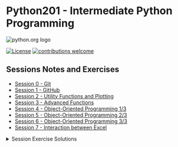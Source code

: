 # Python201 - Intermediate Python Programming

![python.org logo](https://www.python.org/static/community_logos/python-logo-master-v3-TM.png)

[![License](https://img.shields.io/github/license/Python-Crash-Course/Python201)](https://github.com/Python-Crash-Course/Python201/blob/master/LICENSE)
[![contributions welcome](https://img.shields.io/badge/contributions-welcome-brightgreen.svg?style=flat)](https://github.com/dwyl/esta/issues)

## Sessions Notes and Exercises

* [Session 0 - Git](Session%200%20-%20Git/session0_git.md#git)
* [Session 1 - GitHub](Session%201%20-%20GitHub/session1_github.md#git-recap)
* [Session 2 - Utility Functions and Plotting](Session%202%20-%20Utility%20functions/Session%202%20-%20Utility%20functions.ipynb)
* [Session 3 - Advanced Functions](Session%203%20-%20Advanced%20Functions/Session%203%20-%20Advanced%20Functions.ipynb)
* [Session 4 - Object-Oriented Programming 1/3](Session%204%20-%20Object-Oriented%20Programming%20I/Session%204%20-%20Object-Oriented%20Programming%20I.ipynb)
* [Session 5 - Object-Oriented Programming 2/3](Session%205%20-%20Object-Oriented%20Programming%20II/Session%205%20-%20Object-Oriented%20Programming%20II.ipynb)
* [Session 6 - Object-Oriented Programming 3/3](Session%206%20-%20Object-Oriented%20Programming%20III/Session%206%20-%20Object-Oriented%20Programming%20III.ipynb)
* [Session 7 - Interaction between Excel](Session%207%20-%20Interaction%20with%20Excel/Session7_Interaction_with_Excel.ipynb)

<details>
  <summary>Session Exercise Solutions</summary>

* [Session 0](Session%200%20-%20Git/session0_git.md)
* [Session 1](Session%201%20-%20GitHub/session1_github.md)
* [Session 2](Session%202%20-%20Utility%20functions/Session%202%20-%20Exercise%20solutions.ipynb)
* [Session 3](Session%203%20-%20Advanced%20Functions/Session%203%20-%20Exercise%20solutions.ipynb)
* [Session 4](Session%204%20-%20Object-Oriented%20Programming%20I/Session%204%20-%20Exercise%20solutions.ipynb)
* [Session 5](Session%205%20-%20Object-Oriented%20Programming%20II/Session%205%20-%20Exercise%20solutions.ipynb)
* [Session 6](Session%206%20-%20Object-Oriented%20Programming%20III/Session%206%20-%20Exercise%20solutions.ipynb)
* [Session 7](Session%207%20-%20Interaction%20with%20Excel/Session7_Exercise_Solutions.ipynb)

</details>







